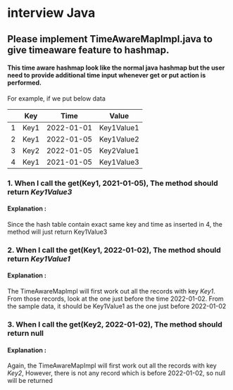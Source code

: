 # interview Java 
## Please implement TimeAwareMapImpl.java to give timeaware feature to hashmap.

#### This time aware hashmap look like the normal java hashmap but the user need to provide additional time input whenever get or put action is performed.

For example, if we put below data

|  | Key | Time       | Value      |
|-----|------|------------|------------|
| 1   | Key1 | 2022-01-01 | Key1Value1 |
| 2   | Key1 | 2022-01-05 | Key1Value2 |
| 3   | Key2 | 2022-01-05 | Key2Value1 |
| 4   | Key1 | 2021-01-05 | Key1Value3 |

### 1. When I call the get(Key1, 2021-01-05), The method should return *Key1Value3*
#### Explanation :
Since the hash table contain exact same key and time as inserted in 4, the method will just return Key1Value3  

### 2. When I call the get(Key1, 2022-01-02), The method should return *Key1Value1*
#### Explanation :
The TimeAwareMapImpl will first work out all the records with key *Key1*. From those records, look at the one just before the time 2022-01-02. From the sample data, it should be Key1Value1 as the one just before 2022-01-02

### 3. When I call the get(Key2, 2022-01-02), The method should return null
#### Explanation :
Again, the TimeAwareMapImpl will first work out all the records with key *Key2*, However, there is not any record which is before 2022-01-02, so null will be returned 


